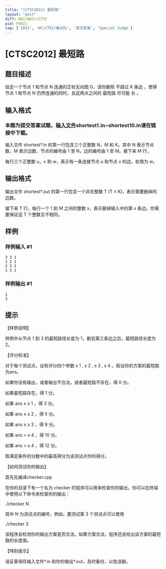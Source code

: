 ```yaml
---
title: "[CTSC2012] 最短路"
layout: "post"
diff: NOI/NOI+/CTSC
pid: P4021
tag: ['2012', 'WC/CTSC/集训队', '提交答案', 'Special Judge']
---
```

# [CTSC2012] 最短路
## 题目描述

给定一个节点 1 和节点 N 连通的正权无向图 G，请你删除 不超过 K 条边 ，使得节点 1 和节点 N 仍然连通的同时，且这两点之间的 最短路 尽可能 长 。

## 输入格式

### 本题为提交答案试题，[输入文件](https://pan.baidu.com/s/1o7K2dCm)shortest1.in~shortest10.in请在链接中下载。

输入文件 shortest\*.in 的第一行包含三个正整数 N，M 和 K。其中 N 表示节点数，M 表示边数，节点的编号由 1 至 N，边的编号由 1 至 M。接下来 M 行，

每行三个正整数 u，v 和 w，表示有一条连接节点 u 和节点 v 的边，权值为 w。

## 输出格式

输出文件 shortest\*.out 的第一行包含一个非负整数 T (T ≤ K)，表示需要删掉的边数。

接下来 T 行，每行一个 1 到 M 之间的整数 x，表示删掉输入中的第 x 条边。你需要保证这 T 个整数互不相同。

## 样例

### 样例输入 #1
```
3 3 1
1 2 1
2 3 1
1 3 1
```
### 样例输出 #1
```
1
3
```
## 提示

【样例说明】

样例中从节点 1 到 3 的最短路径长度为 1，删去第三条边之后，最短路径长度为 2。

【评分标准】

对于每个测试点，设有评分四个参数 s 1 , s 2 , s 3 , s 4 。假设你的方案的最短路为ans。

如果你没有输出，或者输出不合法，或者最短路不存在，得 0 分。

如果最短路存在，得 1 分。

如果 ans ≥ s 1 ，得 3 分。

如果 ans ≥ s 2 ，得 5 分。

如果 ans ≥ s 3 ，得 8 分。

如果 ans = s 4 ，得 10 分。

如果 ans > s 4 ，得 12 分。

取满足条件的分数中的最高得分为该测试点你的得分。

【如何测试你的输出】

首先先编译checker.cpp

在你的目录下有一个名为 checker 的程序可以用来检查你的输出，你可以在终端中使用以下命令来检查你的输出：

./checker N

其中 N 为测试点的编号，例如，要测试第 3 个测试点可以使用

./checker 3

该程序会检测你的输出方案是否合法。如果方案合法，程序还会给出该方案的最短路的长度值。

【特别提示】

请妥善保存输入文件\*.in 和你的输出\*.out，及时备份，以免误删。

